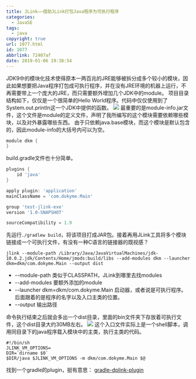 ```yaml
---
title: JLink——借助JLink打包Java程序为可执行程序
categories:
  - JavaSE
tags:
  - java
copyright: true
url: 1077.html
id: 1077
abbrlink: 72407af
date: 2019-01-06 19:38:54
---
```


JDK9中的模块化技术使得原本一两百兆的JRE能够被拆分成多个较小的模块，因此如果想要把Java程序打包成可执行程序，并在没有JRE环境的机器上运行，不再需要带上一个庞大的JRE，而只需要额外增加几个JDK中的module。 项目目录结构如下，仅仅是一个很简单的Hello World程序。代码中仅仅使用到了System.out.println这一个JDK中提供的函数。 ![](https://oss.kherrisan.cn/b6fc620903896d3ef034f5bed269fcaa.png) 最重要的是module-info.jar文件，这个文件是module的定义文件，声明了我所编写的这个模块需要依赖哪些模块，以及对外暴露哪些东西。 由于只依赖java.base模块，而这个模块是默认包含的，因此module-info的大括号内可以为空。

<!-- more -->

```java
module dkm {
}

```

build.gradle文件也十分简单。

```groovy
plugins {
    id 'java'
}

apply plugin: 'application'
mainClassName = 'com.dokyme.Main'

group 'test-jlink-exe'
version '1.0-SNAPSHOT'

sourceCompatibility = 1.9

```

先运行`./gradlew build`，将该项目打成JAR包。接着再用JLink工具将多个模块链接成一个可执行文件，有没有一种C语言的链接器的既视感？

```
jlink --module-path /Library/Java/JavaVirtualMachines/jdk-10.0.2.jdk/Contents/Home/jmods:build/libs --add-modules dkm --launcher dkm=dkm/com.dokyme.Main --output dist 

```

*   --module-path 类似于CLASSPATH，JLink到哪里去找modules
*   --add-modules 要额外添加的module
*   --launcher dkm=dkm/com.dokyme.Main 启动器，或者说是可执行程序。后面跟着的是程序的名字以及入口主类的位置。
*   --output 输出路径

命令执行结束之后就会多出一个dist目录，里面的bin文件夹下存放着可执行文件，这个dist目录大约30MB左右。 ![](https://oss.kherrisan.cn/321c50d9e9ddc4d5a698214ac400d572.png) 这个入口文件实际上是一个shell脚本，调用同目录下的java程序载入模块中的主类，执行主类的代码。

```
#!/bin/sh
JLINK_VM_OPTIONS=
DIR=`dirname $0`
$DIR/java $JLINK_VM_OPTIONS -m dkm/com.dokyme.Main $@

```

找到一个gradle的plugin，挺有意思： [gradle-dplink-plugin](https://github.com/alkimiapps/gradle-dplink-plugin)